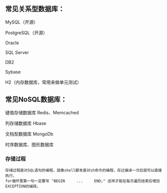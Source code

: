 
## 常见关系型数据库：

MySQL（开源）

PostgreSQL（开源）

Oracle

SQL Server

DB2

Sybase

H2（内存数据库，常用来做单元测试）


## 常见NoSQL数据库：

键值存储数据库 Redis、Memcached 

列存储数据库 Hbase

文档型数据库 MongoDb

时序数据库、图形数据库


### 存储过程

    存储过程是对SQL语句的编程，就像shell脚本是对sh命令的编程，存过编译一次后就可以直接执行，
    for循环里第一句一定要写 "BEGIN     ...     END;" 这样才能在每次遍历结束后增加EXCEPTION的捕获。
